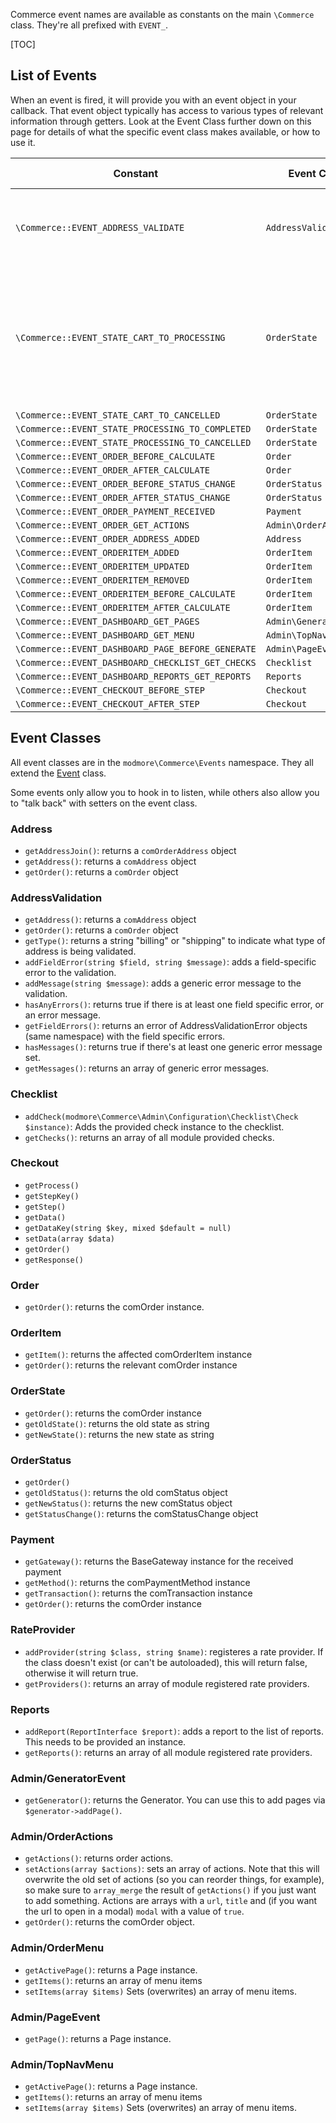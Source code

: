 Commerce event names are available as constants on the main `\Commerce` class. They're all prefixed with `EVENT_`. 

[TOC]

## List of Events

When an event is fired, it will provide you with an event object in your callback. That event object typically has access to various types of relevant information through getters. Look at the Event Class further down on this page for details of what the specific event class makes available, or how to use it. 

|Constant|Event Class|Triggered by|Use cases|
|---|---|---|---|
|`\Commerce::EVENT_ADDRESS_VALIDATE`|`AddressValidation`|Checkout when the customer submits an address|To validate if an address is allowed or correct.|
|`\Commerce::EVENT_STATE_CART_TO_PROCESSING`|`OrderState`|`comCartOrder` class when `markProcessed()` is called by a status change.|To process something when an order is placed, without relying on status change actions.|
|`\Commerce::EVENT_STATE_CART_TO_CANCELLED`|`OrderState`| | |
|`\Commerce::EVENT_STATE_PROCESSING_TO_COMPLETED`|`OrderState`| | |
|`\Commerce::EVENT_STATE_PROCESSING_TO_CANCELLED`|`OrderState`| | |
|`\Commerce::EVENT_ORDER_BEFORE_CALCULATE `|`Order`| | |
|`\Commerce::EVENT_ORDER_AFTER_CALCULATE `|`Order`| | |
|`\Commerce::EVENT_ORDER_BEFORE_STATUS_CHANGE`|`OrderStatus`| | |
|`\Commerce::EVENT_ORDER_AFTER_STATUS_CHANGE`|`OrderStatus`| | |
|`\Commerce::EVENT_ORDER_PAYMENT_RECEIVED`|`Payment`| | |
|`\Commerce::EVENT_ORDER_GET_ACTIONS`|`Admin\OrderActions`| | |
|`\Commerce::EVENT_ORDER_ADDRESS_ADDED`|`Address`| | |
|`\Commerce::EVENT_ORDERITEM_ADDED`|`OrderItem`| | |
|`\Commerce::EVENT_ORDERITEM_UPDATED`|`OrderItem`| | |
|`\Commerce::EVENT_ORDERITEM_REMOVED`|`OrderItem`| | |
|`\Commerce::EVENT_ORDERITEM_BEFORE_CALCULATE`|`OrderItem`| | |
|`\Commerce::EVENT_ORDERITEM_AFTER_CALCULATE `|`OrderItem`| | |
|`\Commerce::EVENT_DASHBOARD_GET_PAGES`|`Admin\GeneratorEvent`| |
|`\Commerce::EVENT_DASHBOARD_GET_MENU`|`Admin\TopNavMenu`| | |
|`\Commerce::EVENT_DASHBOARD_PAGE_BEFORE_GENERATE`|`Admin\PageEvent`| | |
|`\Commerce::EVENT_DASHBOARD_CHECKLIST_GET_CHECKS`|`Checklist`| | |
|`\Commerce::EVENT_DASHBOARD_REPORTS_GET_REPORTS`|`Reports`| | |
|`\Commerce::EVENT_CHECKOUT_BEFORE_STEP`|`Checkout`| | |
|`\Commerce::EVENT_CHECKOUT_AFTER_STEP`|`Checkout`| | |

## Event Classes

All event classes are in the `modmore\Commerce\Events` namespace. They all extend the [Event](http://api.symfony.com/2.8/Symfony/Component/EventDispatcher/Event.html) class.

Some events only allow you to hook in to listen, while others also allow you to "talk back" with setters on the event class.

### Address

- `getAddressJoin()`: returns a `comOrderAddress` object
- `getAddress()`: returns a `comAddress` object
- `getOrder()`: returns a `comOrder` object

### AddressValidation

- `getAddress()`: returns a `comAddress` object
- `getOrder()`: returns a `comOrder` object
- `getType()`: returns a string "billing" or "shipping" to indicate what type of address is being validated.
- `addFieldError(string $field, string $message)`: adds a field-specific error to the validation.
- `addMessage(string $message)`: adds a generic error message to the validation.
- `hasAnyErrors()`: returns true if there is at least one field specific error, or an error message.
- `getFieldErrors()`: returns an error of AddressValidationError objects (same namespace) with the field specific errors.
- `hasMessages()`: returns true if there's at least one generic error message set.
- `getMessages()`: returns an array of generic error messages.

### Checklist

- `addCheck(modmore\Commerce\Admin\Configuration\Checklist\Check $instance)`: Adds the provided check instance to the checklist.
- `getChecks()`: returns an array of all module provided checks.

### Checkout

- `getProcess()`
- `getStepKey()`
- `getStep()`
- `getData()`
- `getDataKey(string $key, mixed $default = null)`
- `setData(array $data)`
- `getOrder()`
- `getResponse()`

### Order

- `getOrder()`: returns the comOrder instance. 

### OrderItem

- `getItem()`: returns the affected comOrderItem instance
- `getOrder()`: returns the relevant comOrder instance

### OrderState

- `getOrder()`: returns the comOrder instance
- `getOldState()`: returns the old state as string 
- `getNewState()`: returns the new state as string

### OrderStatus

- `getOrder()`
- `getOldStatus()`: returns the old comStatus object
- `getNewStatus()`: returns the new comStatus object
- `getStatusChange()`: returns the comStatusChange object

### Payment

- `getGateway()`: returns the BaseGateway instance for the received payment
- `getMethod()`: returns the comPaymentMethod instance 
- `getTransaction()`: returns the comTransaction instance
- `getOrder()`: returns the comOrder instance

### RateProvider

- `addProvider(string $class, string $name)`: registeres a rate provider. If the class doesn't exist (or can't be autoloaded), this will return false, otherwise it will return true.
- `getProviders()`: returns an array of module registered rate providers.

### Reports

- `addReport(ReportInterface $report)`: adds a report to the list of reports. This needs to be provided an instance.
- `getReports()`: returns an array of all module registered rate providers.

### Admin/GeneratorEvent

- `getGenerator()`: returns the Generator. You can use this to add pages via `$generator->addPage()`.

### Admin/OrderActions

- `getActions()`: returns order actions.
- `setActions(array $actions)`: sets an array of actions. Note that this will overwrite the old set of actions (so you can reorder things, for example), so make sure to `array_merge` the result of `getActions()` if you just want to add something. Actions are arrays with a `url`, `title` and (if you want the url to open in a modal) `modal` with a value of `true`.
- `getOrder()`: returns the comOrder object.

### Admin/OrderMenu

- `getActivePage()`: returns a Page instance.
- `getItems()`: returns an array of menu items
- `setItems(array $items)` Sets (overwrites) an array of menu items.

### Admin/PageEvent

- `getPage()`: returns a Page instance.

### Admin/TopNavMenu

- `getActivePage()`: returns a Page instance.
- `getItems()`: returns an array of menu items
- `setItems(array $items)` Sets (overwrites) an array of menu items.